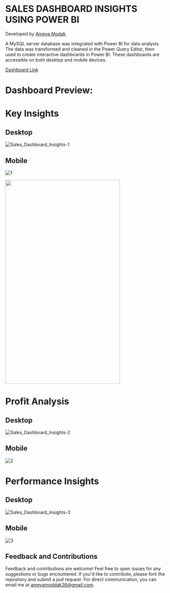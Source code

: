 # SALES DASHBOARD INSIGHTS USING POWER BI

Developed by [Ameya Modak](https://www.linkedin.com/in/ameya-modak/).

A MySQL server database was integrated with Power BI for data analysis. The data was transformed and cleaned in the Power Query Editor, then used to create interactive dashboards in Power BI. These dashboards are accessible on both desktop and mobile devices.

[Dashboard Link](https://app.powerbi.com/links/WJ7UpGLPJ5?ctid=7680f0c8-c74d-49f2-8cd4-c53d02e7533d&pbi_source=linkShare&bookmarkGuid=42de7928-5140-458e-9a9e-583f458273b2)

# Dashboard Preview:

# Key Insights
## Desktop

![Sales_Dashboard_Insights-1](https://github.com/ameya182003/Sales_Dashboard_Insights_using_PowerBI/assets/115361241/f39cf262-a2bc-4c4e-9354-f6d329e11cb8)

## Mobile 

![1](https://github.com/ameya182003/Sales_Dashboard_Insights_using_PowerBI/assets/115361241/c93bacb0-158b-4eaf-bb31-579d7d1d8943)

<img src="https://github.com/ameya182003/Sales_Dashboard_Insights_using_PowerBI/assets/115361241/c93bacb0-158b-4eaf-bb31-579d7d1d8943" width=360 height=640>


# Profit Analysis
## Desktop

![Sales_Dashboard_Insights-2](https://github.com/ameya182003/Sales_Dashboard_Insights_using_PowerBI/assets/115361241/1d168e66-0068-4a56-9e27-ff8fbc610437)

## Mobile

![2](https://github.com/ameya182003/Sales_Dashboard_Insights_using_PowerBI/assets/115361241/0e1952ed-b1fb-437e-88ac-1df887ba4701)

# Performance Insights
## Desktop

![Sales_Dashboard_Insights-3](https://github.com/ameya182003/Sales_Dashboard_Insights_using_PowerBI/assets/115361241/94876de7-922d-438a-8a57-f0c62db20b43)

## Mobile

![3](https://github.com/ameya182003/Sales_Dashboard_Insights_using_PowerBI/assets/115361241/11cc0648-a669-4200-9a1b-4551ee8fb91e)

## Feedback and Contributions

Feedback and contributions are welcome! Feel free to open issues for any suggestions or bugs encountered. If you'd like to contribute, please fork the repository and submit a pull request. For direct communication, you can email me at [ameyamoddak26@gmail.com](mailto:ameyamoddak26@gmail.com).

